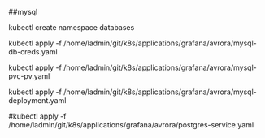 ##mysql

kubectl create namespace databases

kubectl apply -f /home/ladmin/git/k8s/applications/grafana/avrora/mysql-db-creds.yaml

kubectl apply -f /home/ladmin/git/k8s/applications/grafana/avrora/mysql-pvc-pv.yaml

kubectl apply -f /home/ladmin/git/k8s/applications/grafana/avrora/mysql-deployment.yaml

#kubectl apply -f /home/ladmin/git/k8s/applications/grafana/avrora/postgres-service.yaml

